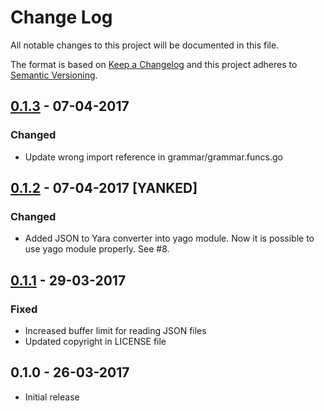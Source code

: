 # Change Log
All notable changes to this project will be documented in this file.

The format is based on [Keep a Changelog](http://keepachangelog.com/)
and this project adheres to [Semantic Versioning](http://semver.org/).


## [0.1.3] - 07-04-2017
### Changed
- Update wrong import reference in grammar/grammar.funcs.go

## [0.1.2] - 07-04-2017 [YANKED]
### Changed
- Added JSON to Yara converter into yago module. Now it is possible to use yago module properly. See #8.

## [0.1.1] - 29-03-2017
### Fixed
- Increased buffer limit for reading JSON files
- Updated copyright in LICENSE file

## 0.1.0 - 26-03-2017
- Initial release

[Unreleased]: https://github.com/Yara-Rules/yago/compare/v0.1.3...HEAD
[0.1.3]: https://github.com/Yara-Rules/yago/compare/v0.1.2...v0.1.3
[0.1.2]: https://github.com/Yara-Rules/yago/compare/v0.1.1...v0.1.2
[0.1.1]: https://github.com/Yara-Rules/yago/compare/v0.1.0...v0.1.1
